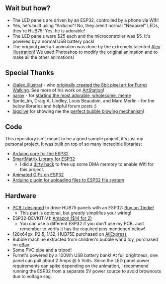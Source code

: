 
## Wait but how?
* The LED panels are driven by an ESP32, controlled by a phone via Wifi!
* Yes, he's built using "Arduino"! No, they aren't normal "Neopixel" LEDs, they're HUB75!  Yes, he is adorable!
* The LED panels were $25 each and the microcontroller was $5. It's powered by a normal USB battery pack!
* The original pixel art animation was done by the extremely talented [Alex Illustration](https://www.artstation.com/alexillustration)! We used Photoshop to modify the original animation and to make all the other animations!

## Special Thanks
* [@alex_illustrat](https://twitter.com/alex_illustrat) - who [originally created the 8bit pixel art for Furret Walking](https://www.youtube.com/watch?v=ylnLUMmBNKc). See more of his work on [ArtStation](https://alexillustration.artstation.com/)!
* [narpy](https://www.youtube.com/channel/UCKYFHftFxQOJghmrEaK32sg) - for [starting the most adorable, wholesome, meme](https://www.youtube.com/watch?v=JVHybsJbTFY)
* Sprite_tm, Craig A. Lindley, Louis Beaudoin, and Marc Merlin - for the below libraries and helpful forum posts :)
* [bigclive](https://www.youtube.com/channel/UCtM5z2gkrGRuWd0JQMx76qA) for showing me the [perfect bubble blowing mechanism](https://www.youtube.com/watch?v=BvQtl3ciGcA)!

## Code
This repository isn't meant to be a good sample project, it's just my personal project. It was built on top of so many incredible libraries:
* [Arduino core for the ESP32](https://github.com/espressif/arduino-esp32)
* [SmartMatrix Library for ESP32](https://github.com/pixelmatix/SmartMatrix/tree/teensylc)
  * I did a [dirty hack](https://github.com/rorosaurus/SmartMatrix/commit/c46fe8d7be686caaaa3b7198bc4b7b24c6114df8) to free up some DMA memory to enable Wifi for this project.
* [Animated GIFs on ESP32](https://github.com/marcmerlin/AnimatedGIFs)
* [Arduino plugin for uploading files to ESP32 file system](https://github.com/me-no-dev/arduino-esp32fs-plugin)

## Hardware
* [PCB I designed](https://github.com/rorosaurus/esp32-hub75-driver) to drive HUB75 panels with an ESP32: [Buy on Tindie!](https://www.tindie.com/products/18357/)
  * This part is optional, but *greatly* simplifies your wiring!
* ESP32-DEVKIT-V1: [Amazon ($14 for 2)](https://smile.amazon.com/gp/product/B07Q576VWZ/)
  * You can use a different ESP32 if you don't use my PCB. Just remember to verify it has the required pins mentioned below!
* 128x64px, P2.5, 1/32, HUB75E purchased on [AliExpress](https://www.aliexpress.com/item/32972741517.html?spm=a2g0s.12269583.0.0.48e74198VArDtK)
* Bubble machine extracted from children's bubble wand toy, purchased on [eBay](https://www.ebay.com/itm/332880742452)
* Some PVC pipe and a tripod!
* Furret's powered by a 100Wh USB battery bank! At full brightness, one panel can pull about 2 Amps @ 5 Volts. Since the LED panel power requirements can spike depending on the animation, I recommend running the ESP32 from a separate 5V power source to avoid brownouts due to voltage sag.
